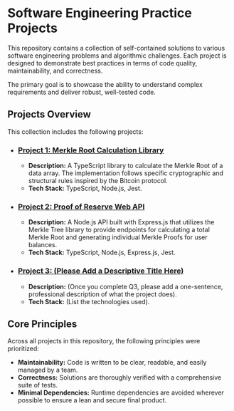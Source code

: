 # Software Engineering Practice Projects

This repository contains a collection of self-contained solutions to various software engineering problems and algorithmic challenges. Each project is designed to demonstrate best practices in terms of code quality, maintainability, and correctness.

The primary goal is to showcase the ability to understand complex requirements and deliver robust, well-tested code.

## Projects Overview

This collection includes the following projects:

* ### [Project 1: Merkle Root Calculation Library](./packages/merkle-lib/README.md)
    * **Description:** A TypeScript library to calculate the Merkle Root of a data array. The implementation follows specific cryptographic and structural rules inspired by the Bitcoin protocol.
    * **Tech Stack:** TypeScript, Node.js, Jest.

* ### [Project 2: Proof of Reserve Web API](./services/proof-of-reserve-api/README.md)
    * **Description:** A Node.js API built with Express.js that utilizes the Merkle Tree library to provide endpoints for calculating a total Merkle Root and generating individual Merkle Proofs for user balances.
    * **Tech Stack:** TypeScript, Node.js, Express.js, Jest.

* ### [Project 3: (Please Add a Descriptive Title Here)](./q3/)
    * **Description:** (Once you complete Q3, please add a one-sentence, professional description of what the project does).
    * **Tech Stack:** (List the technologies used).

## Core Principles

Across all projects in this repository, the following principles were prioritized:

* **Maintainability:** Code is written to be clear, readable, and easily managed by a team.
* **Correctness:** Solutions are thoroughly verified with a comprehensive suite of tests.
* **Minimal Dependencies:** Runtime dependencies are avoided wherever possible to ensure a lean and secure final product.